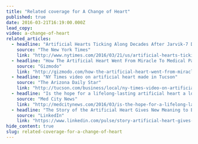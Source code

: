 ```yaml
---
title: "Related coverage for A Change of Heart"
published: true
date: 2016-03-21T16:19:00.000Z
lead_copy:
video: a-change-of-heart
related_articles:
  - headline: "Artificial Hearts Ticking Along Decades After Jarvik-7 Debate"
    source: "The New York Times"
    link: "http://www.nytimes.com/2016/03/21/us/artificial-hearts-ticking-along-decades-after-jarvik-7-debate.html?rref=collection%2Fcolumn%2Fretro-report&action=click&contentCollection=us&region=stream&module=stream_unit&version=latest&contentPlacement=1&pgtype=collection"
  - headline: "How The Artificial Heart Went From Miracle To Medical Pariah And Back Again"
    source: "Gizmodo"
    link: "http://gizmodo.com/how-the-artificial-heart-went-from-miracle-to-medical-p-1766037062"
  - headline: "NY Times video on artificial heart made in Tucson"
    source: "The Arizona Daily Star"
    link: "http://tucson.com/business/local/ny-times-video-on-artificial-heart-made-in-tucson/article_e19a897e-efa9-11e5-8fc6-bbdda2720097.html"
  - headline: "Is the hope for a lifelong-lasting artificial heart a lost cause after previous failed attempts?"
    source: "Med City News"
    link: "http://medcitynews.com/2016/03/is-the-hope-for-a-lifelong-lasting-artificial-heart-a-lost-cause-after-previous-failed-attempts/"
  - headline: "The Story of the Artificial Heart Gives New Meaning to Being on The Bleeding Edge of Technology"
    source: "LinkedIn"
    link: "https://www.linkedin.com/pulse/story-artificial-heart-gives-new-meaning-being-bleeding-tammy-sachs?trk=hp-feed-article-title-like"
hide_content: true
slug: related-coverage-for-a-change-of-heart
---
```


